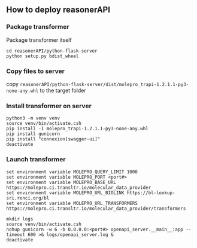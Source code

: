 ## How to deploy reasonerAPI

### Package transformer

Package transformer itself
```
cd reasonerAPI/python-flask-server
python setup.py bdist_wheel
```

### Copy files to server

copy `reasonerAPI/python-flask-server/dist/molepro_trapi-1.2.1.1-py3-none-any.whl` to the target folder


### Install transformer on server

```
python3 -m venv venv
source venv/bin/activate.csh
pip install -I molepro_trapi-1.2.1.1-py3-none-any.whl
pip install gunicorn
pip install "connexion[swagger-ui]"
deactivate
```

### Launch transformer

```
set environment variable MOLEPRO_QUERY_LIMIT 1000
set environment variable MOLEPRO_PORT <port#>
set environment variable MOLEPRO_BASE_URL https://molepro.ci.transltr.io/molecular_data_provider
set environment variable MOLEPRO_URL_BIOLINK https://bl-lookup-sri.renci.org/bl
set environment variable MOLEPRO_URL_TRANSFORMERS https://molepro.ci.transltr.io/molecular_data_provider/transformers
```

```
mkdir logs
source venv/bin/activate.csh
nohup gunicorn -w 6 -b 0.0.0.0:<port#> openapi_server.__main__:app --timeout 600 >& logs/openapi_server.log &
deactivate
```
